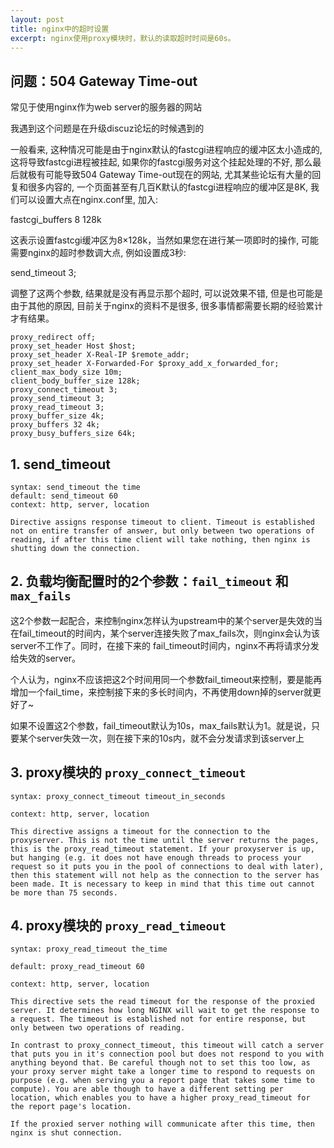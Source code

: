 ```yaml
---
layout: post
title: nginx中的超时设置
excerpt: nginx使用proxy模块时，默认的读取超时时间是60s。
---
```



## 问题：504 Gateway Time-out

常见于使用nginx作为web server的服务器的网站

我遇到这个问题是在升级discuz论坛的时候遇到的

一般看来, 这种情况可能是由于nginx默认的fastcgi进程响应的缓冲区太小造成的, 这将导致fastcgi进程被挂起, 如果你的fastcgi服务对这个挂起处理的不好, 那么最后就极有可能导致504 Gateway Time-out现在的网站, 尤其某些论坛有大量的回复和很多内容的, 一个页面甚至有几百K默认的fastcgi进程响应的缓冲区是8K, 我们可以设置大点在nginx.conf里, 加入:

fastcgi_buffers 8 128k

这表示设置fastcgi缓冲区为8×128k，当然如果您在进行某一项即时的操作, 可能需要nginx的超时参数调大点, 例如设置成3秒:

send_timeout 3;

调整了这两个参数, 结果就是没有再显示那个超时, 可以说效果不错, 但是也可能是由于其他的原因, 目前关于nginx的资料不是很多, 很多事情都需要长期的经验累计才有结果。

```
proxy_redirect off;
proxy_set_header Host $host;
proxy_set_header X-Real-IP $remote_addr;
proxy_set_header X-Forwarded-For $proxy_add_x_forwarded_for;
client_max_body_size 10m;
client_body_buffer_size 128k;
proxy_connect_timeout 3;
proxy_send_timeout 3;
proxy_read_timeout 3;
proxy_buffer_size 4k;
proxy_buffers 32 4k;
proxy_busy_buffers_size 64k;
```



## 1. send_timeout

```
syntax: send_timeout the time
default: send_timeout 60
context: http, server, location

Directive assigns response timeout to client. Timeout is established not on entire transfer of answer, but only between two operations of reading, if after this time client will take nothing, then nginx is shutting down the connection.
```

## 2. 负载均衡配置时的2个参数：`fail_timeout` 和 `max_fails`

这2个参数一起配合，来控制nginx怎样认为upstream中的某个server是失效的当在fail_timeout的时间内，某个server连接失败了max_fails次，则nginx会认为该server不工作了。同时，在接下来的 fail_timeout时间内，nginx不再将请求分发给失效的server。

个人认为，nginx不应该把这2个时间用同一个参数fail_timeout来控制，要是能再增加一个fail_time，来控制接下来的多长时间内，不再使用down掉的server就更好了~

如果不设置这2个参数，fail_timeout默认为10s，max_fails默认为1。就是说，只要某个server失效一次，则在接下来的10s内，就不会分发请求到该server上

## 3. proxy模块的 `proxy_connect_timeout`

```
syntax: proxy_connect_timeout timeout_in_seconds

context: http, server, location

This directive assigns a timeout for the connection to the proxyserver. This is not the time until the server returns the pages, this is the proxy_read_timeout statement. If your proxyserver is up, but hanging (e.g. it does not have enough threads to process your request so it puts you in the pool of connections to deal with later), then this statement will not help as the connection to the server has been made. It is necessary to keep in mind that this time out cannot be more than 75 seconds.
```

## 4. proxy模块的 `proxy_read_timeout`

```
syntax: proxy_read_timeout the_time

default: proxy_read_timeout 60

context: http, server, location

This directive sets the read timeout for the response of the proxied server. It determines how long NGINX will wait to get the response to a request. The timeout is established not for entire response, but only between two operations of reading.

In contrast to proxy_connect_timeout, this timeout will catch a server that puts you in it's connection pool but does not respond to you with anything beyond that. Be careful though not to set this too low, as your proxy server might take a longer time to respond to requests on purpose (e.g. when serving you a report page that takes some time to compute). You are able though to have a different setting per location, which enables you to have a higher proxy_read_timeout for the report page's location.

If the proxied server nothing will communicate after this time, then nginx is shut connection.
```
